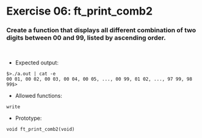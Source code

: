 # Exercise 06: ft_print_comb2

### Create a function that displays all different combination of two digits between 00 and 99, listed by ascending order.
<br>

- Expected output:
```
$>./a.out | cat -e
00 01, 00 02, 00 03, 00 04, 00 05, ..., 00 99, 01 02, ..., 97 99, 98 99$>
```

- Allowed functions:
```
write
```

- Prototype: 
```
void ft_print_comb2(void)
```
